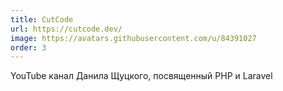 ```yaml
---
title: CutCode
url: https://cutcode.dev/
image: https://avatars.githubusercontent.com/u/84391027
order: 3
---
```


YouTube канал Данила Щуцкого, посвященный PHP и Laravel